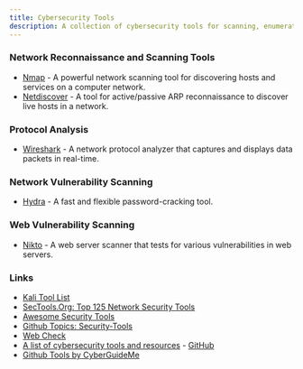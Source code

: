```yaml
---
title: Cybersecurity Tools
description: A collection of cybersecurity tools for scanning, enumeration, and vulnerability assessment.
---
```


### Network Reconnaissance and Scanning Tools

- [Nmap](/docs/networking/nmap) - A powerful network scanning tool for discovering hosts and services on a computer network.
- [Netdiscover](/docs/networking/netdiscover) - A tool for active/passive ARP reconnaissance to discover live hosts in a network.

### Protocol Analysis

- [Wireshark](/docs/networking/wireshark) - A network protocol analyzer that captures and displays data packets in real-time.

### Network Vulnerability Scanning

- [Hydra](/docs/security/tools/hydra) - A fast and flexible password-cracking tool.

### Web Vulnerability Scanning

- [Nikto](/docs/security/tools/nikto) - A web server scanner that tests for various vulnerabilities in web servers.

### Links

- [Kali Tool List](https://www.kali.org/tools/)
- [SecTools.Org: Top 125 Network Security Tools](https://sectools.org/)
- [Awesome Security Tools](https://github.com/sbilly/awesome-security)
- [Github Topics: Security-Tools](https://github.com/topics/security-tools)
- [Web Check](https://github.com/Lissy93/web-check)
- [A list of cybersecurity tools and resources](https://www.cybersources.site/) - [GitHub](https://github.com/bst04/CyberSources)
- [Github Tools by CyberGuideMe](https://github.com/cyberguideme/Tools)
